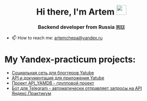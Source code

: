 <h1 align="center">Hi there, I'm Artem
<img src="https://github.com/blackcater/blackcater/raw/main/images/Hi.gif" height="32"/></h1>
<h3 align="center">Backend developer from Russia 🇷🇺</h3>

- 📫 How to reach me: artemchepa@yandex.ru 


# My Yandex-practicum projects:
* [Социальная сеть для блоггеров Yatube](https://github.com/artem4epa/hw05_final)  
* [API и документация для приложения Yatube](https://github.com/artem4epa/api_final_yatube)  
* [Проект API_YAMDB - групповой проект](https://github.com/artem4epa/api_yamdb-1)  
* [Бот для Telegram - автоматически отправляет запросы на API Яндекс.Практикум](https://github.com/artem4epa/homework_bot)
